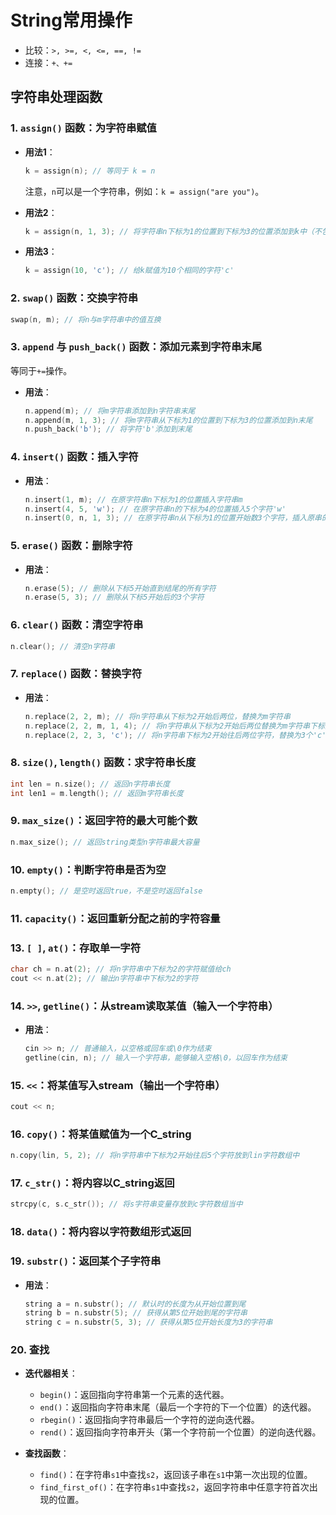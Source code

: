 
# String常用操作

- 比较：`>, >=, <, <=, ==, !=`
- 连接：`+、+=`

## 字符串处理函数

### 1. `assign()` 函数：为字符串赋值

- **用法1**：
  ```cpp
  k = assign(n); // 等同于 k = n
  ```
  注意，`n`可以是一个字符串，例如：`k = assign("are you")`。

- **用法2**：
  ```cpp
  k = assign(n, 1, 3); // 将字符串n下标为1的位置到下标为3的位置添加到k中（不包含3下标的值）
  ```

- **用法3**：
  ```cpp
  k = assign(10, 'c'); // 给k赋值为10个相同的字符'c'
  ```

### 2. `swap()` 函数：交换字符串

```cpp
swap(n, m); // 将n与m字符串中的值互换
```

### 3. `append` 与 `push_back()` 函数：添加元素到字符串末尾

等同于`+=`操作。

- **用法**：
  ```cpp
  n.append(m); // 将m字符串添加到n字符串末尾
  n.append(m, 1, 3); // 将m字符串从下标为1的位置到下标为3的位置添加到n末尾
  n.push_back('b'); // 将字符'b'添加到末尾
  ```

### 4. `insert()` 函数：插入字符

- **用法**：
  ```cpp
  n.insert(1, m); // 在原字符串n下标为1的位置插入字符串m
  n.insert(4, 5, 'w'); // 在原字符串n的下标为4的位置插入5个字符'w'
  n.insert(0, n, 1, 3); // 在原字符串n从下标为1的位置开始数3个字符，插入原串的下标为0的字符前
  ```

### 5. `erase()` 函数：删除字符

- **用法**：
  ```cpp
  n.erase(5); // 删除从下标5开始直到结尾的所有字符
  n.erase(5, 3); // 删除从下标5开始后的3个字符
  ```

### 6. `clear()` 函数：清空字符串

```cpp
n.clear(); // 清空n字符串
```

### 7. `replace()` 函数：替换字符

- **用法**：
  ```cpp
  n.replace(2, 2, m); // 将n字符串从下标为2开始后两位，替换为m字符串
  n.replace(2, 2, m, 1, 4); // 将n字符串从下标为2开始后两位替换为m字符串下标为1开始往后4个字符
  n.replace(2, 2, 3, 'c'); // 将n字符串下标为2开始往后两位字符，替换为3个'c'
  ```

### 8. `size()`, `length()` 函数：求字符串长度

```cpp
int len = n.size(); // 返回n字符串长度
int len1 = m.length(); // 返回m字符串长度
```

### 9. `max_size()`：返回字符的最大可能个数

```cpp
n.max_size(); // 返回string类型n字符串最大容量
```

### 10. `empty()`：判断字符串是否为空

```cpp
n.empty(); // 是空时返回true，不是空时返回false
```

### 11. `capacity()`：返回重新分配之前的字符容量

### 13. `[ ]`, `at()`：存取单一字符

```cpp
char ch = n.at(2); // 将n字符串中下标为2的字符赋值给ch
cout << n.at(2); // 输出n字符串中下标为2的字符
```

### 14. `>>`, `getline()`：从stream读取某值（输入一个字符串）

- **用法**：
  ```cpp
  cin >> n; // 普通输入，以空格或回车或\0作为结束
  getline(cin, n); // 输入一个字符串，能够输入空格\0，以回车作为结束
  ```

### 15. `<<`：将某值写入stream（输出一个字符串）

```cpp
cout << n;
```

### 16. `copy()`：将某值赋值为一个C_string

```cpp
n.copy(lin, 5, 2); // 将n字符串中下标为2开始往后5个字符放到lin字符数组中
```

### 17. `c_str()`：将内容以C_string返回

```cpp
strcpy(c, s.c_str()); // 将s字符串变量存放到c字符数组当中
```

### 18. `data()`：将内容以字符数组形式返回

### 19. `substr()`：返回某个子字符串

- **用法**：
  ```cpp
  string a = n.substr(); // 默认时的长度为从开始位置到尾
  string b = n.substr(5); // 获得从第5位开始到尾的字符串
  string c = n.substr(5, 3); // 获得从第5位开始长度为3的字符串
  ```

### 20. 查找

- **迭代器相关**：
  - `begin()`：返回指向字符串第一个元素的迭代器。
  - `end()`：返回指向字符串末尾（最后一个字符的下一个位置）的迭代器。
  - `rbegin()`：返回指向字符串最后一个字符的逆向迭代器。
  - `rend()`：返回指向字符串开头（第一个字符前一个位置）的逆向迭代器。

- **查找函数**：
  - `find()`：在字符串`s1`中查找`s2`，返回该子串在`s1`中第一次出现的位置。
  - `find_first_of()`：在字符串`s1`中查找`s2`，返回字符串中任意字符首次出现的位置。

